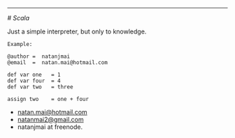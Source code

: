 
***
<i># Scala</i>

Just a simple interpreter, but only to knowledge.

	Example:

	@author =  natanjmai
	@email  =  natan.mai@hotmail.com

	def var one   = 1
	def var four  = 4
	def var two   = three

	assign two    = one + four	

- natan.mai@hotmail.com
- natanmai2@gmail.com
- natanjmai at freenode.
